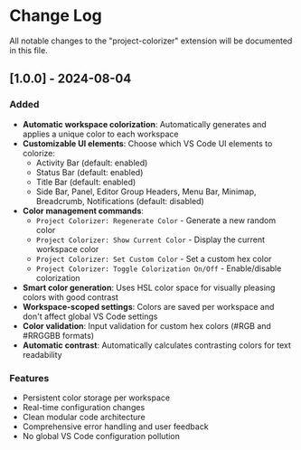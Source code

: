 # Change Log

All notable changes to the "project-colorizer" extension will be documented in this file.

## [1.0.0] - 2024-08-04

### Added
- **Automatic workspace colorization**: Automatically generates and applies a unique color to each workspace
- **Customizable UI elements**: Choose which VS Code UI elements to colorize:
  - Activity Bar (default: enabled)
  - Status Bar (default: enabled) 
  - Title Bar (default: enabled)
  - Side Bar, Panel, Editor Group Headers, Menu Bar, Minimap, Breadcrumb, Notifications (default: disabled)
- **Color management commands**:
  - `Project Colorizer: Regenerate Color` - Generate a new random color
  - `Project Colorizer: Show Current Color` - Display the current workspace color
  - `Project Colorizer: Set Custom Color` - Set a custom hex color
  - `Project Colorizer: Toggle Colorization On/Off` - Enable/disable colorization
- **Smart color generation**: Uses HSL color space for visually pleasing colors with good contrast
- **Workspace-scoped settings**: Colors are saved per workspace and don't affect global VS Code settings
- **Color validation**: Input validation for custom hex colors (#RGB and #RRGGBB formats)
- **Automatic contrast**: Automatically calculates contrasting colors for text readability

### Features
- Persistent color storage per workspace
- Real-time configuration changes
- Clean modular code architecture
- Comprehensive error handling and user feedback
- No global VS Code configuration pollution